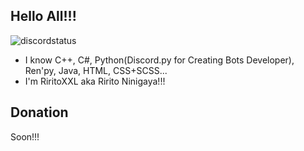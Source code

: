 ## Hello All!!!

![discordstatus](https://discord.c99.nl/widget/theme-2/866038132079198240.png)

-  I know С++, C#, Python(Discord.py for Creating Bots Developer), Ren'py, Java, HTML, CSS+SCSS...
- I'm RiritoXXL aka Ririto Ninigaya!!!

## Donation

Soon!!!
